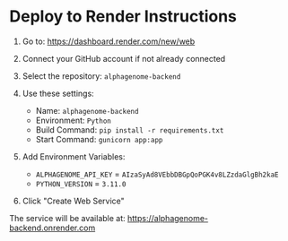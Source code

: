 # Deploy to Render Instructions

1. Go to: https://dashboard.render.com/new/web
2. Connect your GitHub account if not already connected
3. Select the repository: `alphagenome-backend`
4. Use these settings:
   - Name: `alphagenome-backend`
   - Environment: `Python`
   - Build Command: `pip install -r requirements.txt`
   - Start Command: `gunicorn app:app`
   
5. Add Environment Variables:
   - `ALPHAGENOME_API_KEY` = `AIzaSyAd8VEbbDBGpQoPGK4v8LZzdaGlgBh2kaE`
   - `PYTHON_VERSION` = `3.11.0`

6. Click "Create Web Service"

The service will be available at: https://alphagenome-backend.onrender.com